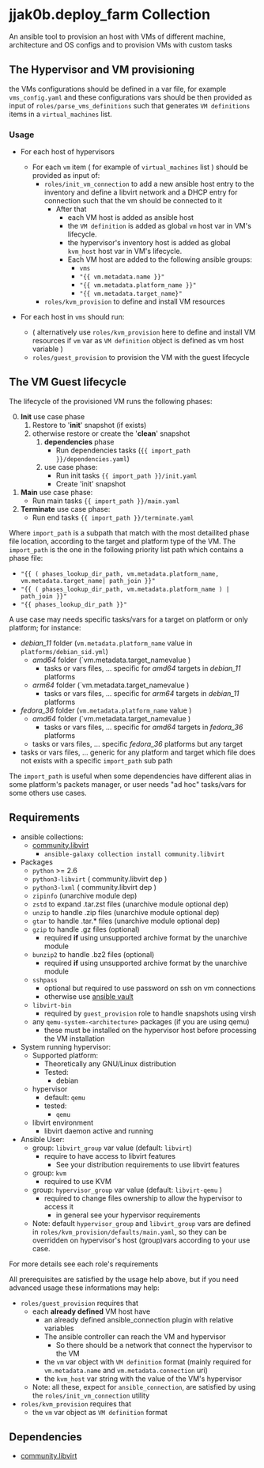 # jjak0b.deploy_farm Collection

An ansible tool to provision an host with VMs of different machine, architecture and OS configs and to provision VMs with custom tasks

The Hypervisor and VM provisioning
----------------------------------

the VMs configurations should be defined in a var file, for example `vms_config.yaml` and these configurations vars should be then provided as input of `roles/parse_vms_definitions` such that generates `VM definitions` items in a `virtual_machines` list.

### Usage 
- For each host of hypervisors
  - For each `vm` item ( for example of `virtual_machines` list ) should be provided as input of:
    - `roles/init_vm_connection` to add a new ansible host entry to the inventory and define a libvirt network and a DHCP entry for connection such that the vm should be connected to it
      - After that
        - each VM host is added as ansible host
        - the `VM definition` is added as global `vm`  host var in VM's lifecycle.
        - the hypervisor's inventory host is added as global `kvm_host` host var in VM's lifecycle.
        - Each VM host are added to the following ansible groups:
          - `vms`
          - `"{{ vm.metadata.name }}"`
          - `"{{ vm.metadata.platform_name }}"`
          - `"{{ vm.metadata.target_name}"`
    - `roles/kvm_provision` to define and install VM resources 

- For each host in `vms` should run:
  - ( alternatively use `roles/kvm_provision` here to define and install VM resources if `vm` var as `VM definition` object is defined as vm host variable )
  - `roles/guest_provision` to provision the VM with the guest lifecycle

The VM Guest lifecycle
----------------------
The lifecycle of the provisioned VM runs the following phases:

0. **Init** use case phase
   1. Restore to '**init**' snapshot (if exists)
   2. otherwise restore or create the '**clean**' snapshot
      1. **dependencies** phase
         - Run dependencies tasks (`{{ import_path }}/dependencies.yaml`)
      2. use case phase: 
         - Run init tasks `{{ import_path }}/init.yaml`
         - Create 'init' snapshot
1. **Main** use case phase: 
   - Run main tasks `{{ import_path }}/main.yaml`
2. **Terminate** use case phase: 
   - Run end tasks `{{ import_path }}/terminate.yaml`

Where `import_path` is a subpath that match with the most detailited phase file location, according to the target and platform type of the VM.
The `import_path` is the one in the following priority list path which contains a phase file:
- `"{{ ( phases_lookup_dir_path, vm.metadata.platform_name, vm.metadata.target_name| path_join }}"`
- `"{{ ( phases_lookup_dir_path, vm.metadata.platform_name ) | path_join }}"`
- `"{{ phases_lookup_dir_path }}"`

A use case may needs specific tasks/vars for a target on platform or only platform; for instance:
- *debian_11* folder (`vm.metadata.platform_name` value in `platforms/debian_sid.yml`)
    - *amd64* folder (`vm.metadata.target_namevalue )
      - tasks or vars files, ... specific for *amd64* targets in *debian_11* platforms
    - *arm64* folder (`vm.metadata.target_namevalue )
      - tasks or vars files, ... specific for *arm64* targets in *debian_11* platforms
- *fedora_36* folder (`vm.metadata.platform_name` value )
    - *amd64* folder (`vm.metadata.target_namevalue )
      - tasks or vars files, ... specific for *amd64* targets in *fedora_36* platforms
    - tasks or vars files, ... specific *fedora_36* platforms but any target
- tasks or vars files, ... generic for any platform and target which file does not exists with a specific `import_path` sub path

The `import_path` is useful when some dependencies have different alias in some platform's packets manager, or user needs "ad hoc" tasks/vars for some others use cases.

Requirements
------------

- ansible collections:
  - [community.libvirt](https://galaxy.ansible.com/community/libvirt) 
    - ```ansible-galaxy collection install community.libvirt```
- Packages
  - `python` >= 2.6
  - `python3-libvirt` ( community.libvirt dep )
  - `python3-lxml` ( community.libvirt dep )
  - `zipinfo` (unarchive module dep)
  - `zstd` to expand .tar.zst files (unarchive module optional dep)
  - `unzip` to handle .zip files (unarchive module optional dep)
  - `gtar` to handle .tar.* files (unarchive module optional dep)
  - `gzip` to handle .gz files (optional)
    - required **if** using unsupported archive format by the unarchive module
  - `bunzip2` to handle .bz2 files (optional)
    - required **if** using unsupported archive format by the unarchive module
  - `sshpass`
    - optional but required to use password on ssh on vm connections
    - otherwise use [ansible vault](https://docs.ansible.com/ansible/2.8/user_guide/vault.html)
  - `libvirt-bin`
    - required by `guest_provision` role to handle snapshots using virsh
  - any `qemu-system-<architecture>` packages (if you are using qemu)
    - these must be installed on the hypervisor host before processing the VM installation
- System running hypervisor:
  - Supported platform:
    - Theoretically any GNU/Linux distribution
    - Tested:
      - debian
  - hypervisor
    - default: `qemu`
    - tested:
      - `qemu`
  - libvirt environment
    - libvirt daemon active and running
- Ansible User:
  - group: `libvirt_group` var value (default: `libvirt`)
    - require to have access to libvirt features
      - See your distribution requirements to use libvirt features
  - group: `kvm`
    - required to use KVM
  - group: `hypervisor_group` var value (default: `libvirt-qemu` )
    - required to change files ownership to allow the hypervisor to access it
      - in general see your hypervisor requirements
  - Note: default `hypervisor_group` and `libvirt_group` vars are defined in `roles/kvm_provision/defaults/main.yaml`, so they can be overridden on hypervisor's host (group)vars according to your use case.

For more details see each role's requirements

All prerequisites are satisfied by the usage help above, but if you need advanced usage these informations may help:

- `roles/guest_provision` requires that
  - each **already defined** VM host have
    - an already defined ansible_connection plugin with relative variables
    - The ansible controller can reach the VM and hypervisor
      - So there should be a network that connect the hypervisor to the VM
    - the `vm` var object with `VM definition` format (mainly required for `vm.metadata.name` and `vm.metadata.connection` uri)
    - the `kvm_host` var string with the value of the VM's hypervisor
  - Note: all these, expect for `ansible_connection`, are satisfied by using the `roles/init_vm_connection` utility
- `roles/kvm_provision` requires that
  - the `vm` var object as `VM definition` format

Dependencies
------------

- [community.libvirt](https://galaxy.ansible.com/community/libvirt)